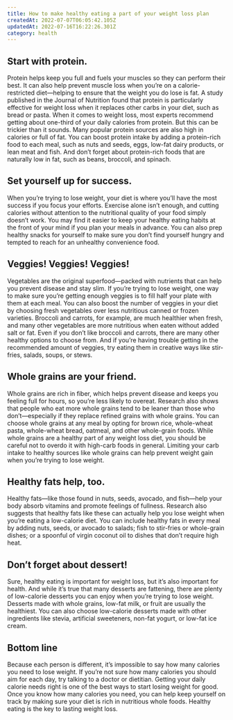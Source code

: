 ```yaml
---
title: How to make healthy eating a part of your weight loss plan
createdAt: 2022-07-07T06:05:42.105Z
updatedAt: 2022-07-16T16:22:26.301Z
category: health
---
```


## Start with protein.

Protein helps keep you full and fuels your muscles so they can perform their best. It can also help prevent muscle loss when you’re on a calorie-restricted diet—helping to ensure that the weight you do lose is fat. A study published in the Journal of Nutrition found that protein is particularly effective for weight loss when it replaces other carbs in your diet, such as bread or pasta.
When it comes to weight loss, most experts recommend getting about one-third of your daily calories from protein. But this can be trickier than it sounds. Many popular protein sources are also high in calories or full of fat.
You can boost protein intake by adding a protein-rich food to each meal, such as nuts and seeds, eggs, low-fat dairy products, or lean meat and fish. And don’t forget about protein-rich foods that are naturally low in fat, such as beans, broccoli, and spinach.

## Set yourself up for success.

When you’re trying to lose weight, your diet is where you’ll have the most success if you focus your efforts. Exercise alone isn’t enough, and cutting calories without attention to the nutritional quality of your food simply doesn’t work.
You may find it easier to keep your healthy eating habits at the front of your mind if you plan your meals in advance. You can also prep healthy snacks for yourself to make sure you don’t find yourself hungry and tempted to reach for an unhealthy convenience food.

## Veggies! Veggies! Veggies!

Vegetables are the original superfood—packed with nutrients that can help you prevent disease and stay slim. If you’re trying to lose weight, one way to make sure you’re getting enough veggies is to fill half your plate with them at each meal.
You can also boost the number of veggies in your diet by choosing fresh vegetables over less nutritious canned or frozen varieties. Broccoli and carrots, for example, are much healthier when fresh, and many other vegetables are more nutritious when eaten without added salt or fat.
Even if you don’t like broccoli and carrots, there are many other healthy options to choose from. And if you’re having trouble getting in the recommended amount of veggies, try eating them in creative ways like stir-fries, salads, soups, or stews.

## Whole grains are your friend.

Whole grains are rich in fiber, which helps prevent disease and keeps you feeling full for hours, so you’re less likely to overeat. Research also shows that people who eat more whole grains tend to be leaner than those who don’t—especially if they replace refined grains with whole grains.
You can choose whole grains at any meal by opting for brown rice, whole-wheat pasta, whole-wheat bread, oatmeal, and other whole-grain foods.
While whole grains are a healthy part of any weight loss diet, you should be careful not to overdo it with high-carb foods in general. Limiting your carb intake to healthy sources like whole grains can help prevent weight gain when you’re trying to lose weight.

## Healthy fats help, too.

Healthy fats—like those found in nuts, seeds, avocado, and fish—help your body absorb vitamins and promote feelings of fullness. Research also suggests that healthy fats like these can actually help you lose weight when you’re eating a low-calorie diet.
You can include healthy fats in every meal by adding nuts, seeds, or avocado to salads; fish to stir-fries or whole-grain dishes; or a spoonful of virgin coconut oil to dishes that don’t require high heat.

## Don’t forget about dessert!

Sure, healthy eating is important for weight loss, but it’s also important for health. And while it’s true that many desserts are fattening, there are plenty of low-calorie desserts you can enjoy when you’re trying to lose weight.
Desserts made with whole grains, low-fat milk, or fruit are usually the healthiest. You can also choose low-calorie desserts made with other ingredients like stevia, artificial sweeteners, non-fat yogurt, or low-fat ice cream.

## Bottom line

Because each person is different, it’s impossible to say how many calories you need to lose weight. If you’re not sure how many calories you should aim for each day, try talking to a doctor or dietitian. Getting your daily calorie needs right is one of the best ways to start losing weight for good. Once you know how many calories you need, you can help keep yourself on track by making sure your diet is rich in nutritious whole foods. Healthy eating is the key to lasting weight loss.
